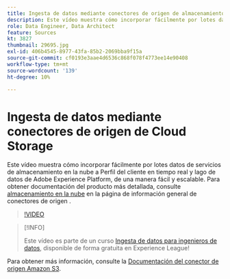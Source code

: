 ```yaml
---
title: Ingesta de datos mediante conectores de origen de almacenamiento en la nube
description: Este vídeo muestra cómo incorporar fácilmente por lotes datos de servicios de almacenamiento en la nube a Perfil del cliente en tiempo real y lago de datos de Adobe Experience Platform, de una manera fácil y escalable.
role: Data Engineer, Data Architect
feature: Sources
kt: 3827
thumbnail: 29695.jpg
exl-id: 406b4545-8977-43fa-85b2-2069bba9f15a
source-git-commit: cf0193e3aae4d6536c868f078f4773ee14e90408
workflow-type: tm+mt
source-wordcount: '139'
ht-degree: 10%

---
```


# Ingesta de datos mediante conectores de origen de Cloud Storage

Este vídeo muestra cómo incorporar fácilmente por lotes datos de servicios de almacenamiento en la nube a Perfil del cliente en tiempo real y lago de datos de Adobe Experience Platform, de una manera fácil y escalable. Para obtener documentación del producto más detallada, consulte [almacenamiento en la nube](https://experienceleague.adobe.com/docs/experience-platform/sources/home.html?lang=en#cloud-storage) en la página de información general de conectores de origen .

>[!VIDEO](https://video.tv.adobe.com/v/29695?quality=12&learn=on)

>[!INFO]
>
> Este vídeo es parte de un curso [Ingesta de datos para ingenieros de datos](https://experienceleague.adobe.com/?recommended=ExperiencePlatform-D-1-2020.1.dataingestion?lang=es), disponible de forma gratuita en Experience League!

Para obtener más información, consulte la [Documentación del conector de origen Amazon S3](https://experienceleague.adobe.com/docs/experience-platform/sources/ui-tutorials/create/cloud-storage/s3.html?lang=es).
